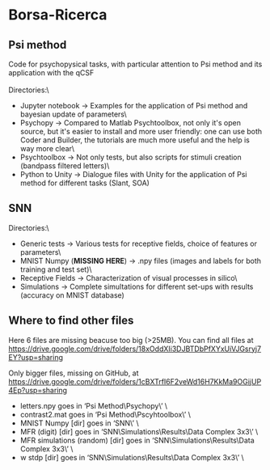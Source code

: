 # Borsa-Ricerca

## Psi method

Code for psychopysical tasks, with particular attention to Psi method and its application with the qCSF\
\
Directories:\
- Jupyter notebook &rarr; Examples for the application of Psi method and bayesian update of parameters\
- Psychopy &rarr; Compared to Matlab Psychtoolbox, not only it's open source, but it's easier to install and more user friendly: one can use both Coder and Builder, the tutorials are much more useful and the help is way more clear\
- Psychtoolbox &rarr; Not only tests, but also scripts for stimuli creation (bandpass filtered letters)\
- Python to Unity &rarr; Dialogue files with Unity for the application of Psi method for different tasks (Slant, SOA)

## SNN

Directories:\
- Generic tests &rarr; Various tests for receptive fields, choice of features or parameters\
- MNIST Numpy (**MISSING HERE**) &rarr; .npy files (images and labels for both training and test set)\
- Receptive Fields &rarr; Characterization of visual processes in silico\
- Simulations &rarr; Complete simultations for different set-ups with results (accuracy on MNIST database)

## Where to find other files

Here 6 files are missing beacuse too big (>25MB). You can find all files at https://drive.google.com/drive/folders/18xOddXIi3DJBTDbPfXYxUiVJGsryj7EY?usp=sharing

Only bigger files, missing on GitHub, at https://drive.google.com/drive/folders/1cBXTrfI6F2veWd16H7KkMa9OGijUP4Ep?usp=sharing 

-	letters.npy goes in ‘Psi Method\Psychopy\’ \
-	contrast2.mat goes in ‘Psi Method\Pscyhtoolbox\’ \
-	MNIST Numpy [dir] goes in ‘SNN\’ \
-	MFR (digit) [dir] goes in ‘SNN\Simulations\Results\Data Complex 3x3\’ \
-	MFR simulations (random) [dir] goes in ‘SNN\Simulations\Results\Data Complex 3x3\’ \
-	w stdp [dir] goes in ‘SNN\Simulations\Results\Data Complex 3x3\’ \
